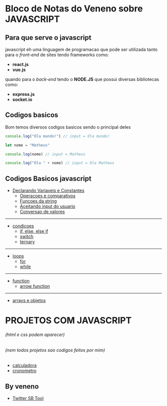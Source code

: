 # Bloco de Notas do Veneno sobre **JAVASCRIPT**

## Para que serve o javascript

javascript eh uma linguagem de programacao que pode ser utilizada tanto para o *front-end* de sites tendo frameworks como:
* **react.js**
* **vue.js**

 quando para o *back-end* tendo o **NODE.JS** que possui diversas bibliotecas como:

 * **express.js**
 * **socket.io**


## Codigos basicos

Bom temos diversos codigos basicos sendo o principal deles

~~~javascript
console.log("Ola mundo!") // input = Ola mundo!

let nome = "Matheus"

console.log(nome) // input = Matheus

console.log("Ola " + nome) // input = Ola Matheus
~~~

## Codigos Basicos javascript

- [Declarando Variaveis e Constantes](/javascript%20puro/pt1/let%20e%20const.md)
    - [Operacoes e comparativos](/javascript%20puro/pt1/operacoes%20e%20comparativos.md)
    - [Funcoes da string](/javascript%20puro/pt1/funcoes%20da%20string.md)
    - [Aceitando input do usuario](/javascript%20puro/pt1/aceitando%20input.md)
    - [Conversao de valores](/javascript%20puro/pt1/conversao%20de%20valores.md)
------
- [condicoes](/javascript%20puro/pt2/condicoes.md)
    - [if, else, else if](/javascript%20puro/pt2/if.md)
    - [switch](/javascript%20puro/pt2/switch.md)
    - [ternary](/javascript%20puro/pt2/ternary.md)
------
- [loops](/javascript%20puro/pt3/loops.md)
    - [for](/javascript%20puro/pt3/for.md)
    - [while](/javascript%20puro/pt3/while.md)

----------------
- [function](/javascript%20puro/pt4/function.md)
    - [arrow function](/javascript%20puro/pt4/arrowfunc.md)
---------------
- [arrays e objetos](/javascript%20puro/pt5/arrays%20e%20objetos.md)
# PROJETOS COM JAVASCRIPT 
###### (html e css podem aparecer)
###### (nem todos projetos sao codigos feitos por mim)

- [calculadora](https://github.com/veeneno/Projects/tree/main/calc)
- [cronometro](https://github.com/veeneno/Projects/tree/main/cronometro)

## By veneno

- [Twitter SB Tool](https://github.com/veeneno/Projects/tree/main/veneno%20Twitter%20Tools)
